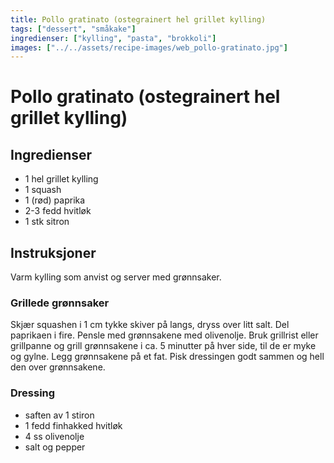 ```yaml
---
title: Pollo gratinato (ostegrainert hel grillet kylling)
tags: ["dessert", "småkake"]
ingredienser: ["kylling", "pasta", "brokkoli"]
images: ["../../assets/recipe-images/web_pollo-gratinato.jpg"]
---
```


# Pollo gratinato (ostegrainert hel grillet kylling)

## Ingredienser

- 1 hel grillet kylling
- 1 squash
- 1 (rød) paprika
- 2-3 fedd hvitløk
- 1 stk sitron

## Instruksjoner

Varm kylling som anvist og server med grønnsaker.

### Grillede grønnsaker

Skjær squashen i 1 cm tykke skiver på langs, dryss over litt salt. Del paprikaen i fire. Pensle med grønnsakene med olivenolje. Bruk grillrist eller grillpanne og grill grønnsakene i ca. 5 minutter på hver side, til de er myke og gylne. Legg grønnsakene på et fat. Pisk dressingen godt sammen og hell den over grønnsakene.

### Dressing

- saften av 1 stiron
- 1 fedd finhakked hvitløk
- 4 ss olivenolje
- salt og pepper
